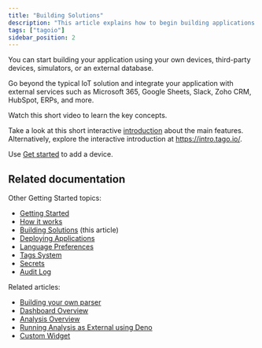 ```yaml
---
title: "Building Solutions"
description: "This article explains how to begin building applications on TagoIO using your own or third-party devices, simulators, or external databases, and how to integrate with external services; it also includes an introductory video and links to getting-started resources."
tags: ["tagoio"]
sidebar_position: 2
---
```

You can start building your application using your own devices, third-party devices, simulators, or an external database.

Go beyond the typical IoT solution and integrate your application with external services such as Microsoft 365, Google Sheets, Slack, Zoho CRM, HubSpot, ERPs, and more.

Watch this short video to learn the key concepts.

<!-- Image placeholder removed for build -->

Take a look at this short interactive [introduction](https://tago.io/demo) about the main features. Alternatively, explore the interactive introduction at https://intro.tago.io/.

Use [Get started](/tagoio/getting-started) to add a device.

## Related documentation

Other Getting Started topics:
- [Getting Started](/tagoio/getting-started)
- [How it works](./how-it-works)
- [Building Solutions](#) (this article)
- [Deploying Applications](./deploying-applications)
- [Language Preferences](./language-preferences)
- [Tags System](/tagoio/data-management/tags-system)
- [Secrets](./secrets)
- [Audit Log](/tagoio/security/audit-log)

Related articles:
- [Building your own parser](/tagoio/payload-parser/building-your-own-parser)
- [Dashboard Overview](/tagoio/dashboards/dashboard-overview)
- [Analysis Overview](/tagoio/analysis/analysis-overview)
- [Running Analysis as External using Deno](/tagoio/analysis/running-analysis-as-external-using-deno)
- [Custom Widget](/tagoio/widgets/custom-widget)